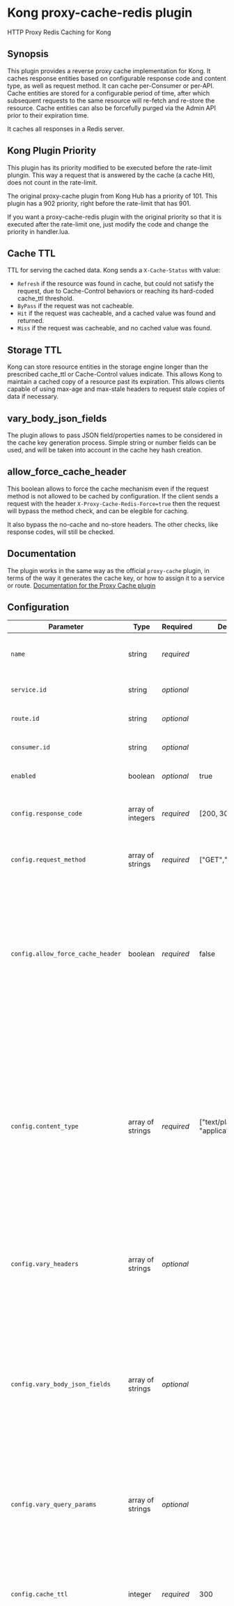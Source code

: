 # Kong proxy-cache-redis plugin

HTTP Proxy Redis Caching for Kong

## Synopsis

This plugin provides a reverse proxy cache implementation for Kong. It caches
response entities based on configurable response code and content type, as
well as request method. It can cache per-Consumer or per-API. Cache entities
are stored for a configurable period of time, after which subsequent requests
to the same resource will re-fetch and re-store the resource. Cache entities
can also be forcefully purged via the Admin API prior to their expiration
time.

It caches all responses in a Redis server.

## Kong Plugin Priority

This plugin has its priority modified to be executed before the rate-limit plungin. This way a request that is answered by the cache (a cache Hit), does not count in the rate-limit.

The original proxy-cache plugin from Kong Hub has a priority of 101. This plugin has a 902 priority, right before the rate-limit that has 901.

If you want a proxy-cache-redis plugin with the original priority so that it is executed after the rate-limit one, just modify the code and change the priority in handler.lua.

## Cache TTL

TTL for serving the cached data. Kong sends a `X-Cache-Status` with value:

- `Refresh` if the resource was found in cache, but could not satisfy the request, due to Cache-Control behaviors or reaching its hard-coded cache_ttl threshold.
- `ByPass` if the request was not cacheable.
- `Hit` if the request was cacheable, and a cached value was found and returned.
- `Miss` if the request was cacheable, and no cached value was found.

## Storage TTL

Kong can store resource entities in the storage engine longer than the prescribed cache_ttl or Cache-Control values indicate. This allows Kong to maintain a cached copy of a resource past its expiration. This allows clients capable of using max-age and max-stale headers to request stale copies of data if necessary.

## vary_body_json_fields

The plugin allows to pass JSON field/properties names to be considered in the cache key generation process. Simple string or number fields can be used, and will be taken into account in the cache hey hash creation.

## allow_force_cache_header

This boolean allows to force the cache mechanism even if the request method is not allowed to be cached by configuration. If the client sends a request with the header `X-Proxy-Cache-Redis-Force=true` then the request will bypass the method check, and can be elegible for caching. 

It also bypass the no-cache and no-store headers. The other checks, like response codes, will still be checked.

## Documentation

The plugin works in the same way as the official `proxy-cache` plugin, in terms of the way it generates the cache key, or how to assign it to a service or route. [Documentation for the Proxy Cache plugin](https://docs.konghq.com/hub/kong-inc/proxy-cache/)

## Configuration

|Parameter|Type|Required|Default|Description|
|---|---|---|---|---|
`name`|string|*required*| |The name of the plugin to use, in this case: `proxy-cache-redis`
`service.id`|string|*optional*| |The ID of the Service the plugin targets.
`route.id`|string|*optional*| |The ID of the Route the plugin targets.
`consumer.id`|string|*optional*| |The ID of the Consumer the plugin targets.
`enabled`|boolean|*optional*|true|Whether this plugin will be applied.
`config.response_code`|array of integers|*required*|[200, 301, 404]|Upstream response status code considered cacheable.
`config.request_method`|array of strings|*required*|["GET","HEAD"]|Downstream request methods considered cacheable.
`config.allow_force_cache_header`|boolean|*required*|false|If true, clients can send the header "X-Proxy-Cache-Redis-Force" with value true, in order to force the request to be cached, even if its method is not among the request methods allowed to be cached.
`config.content_type`|array of strings|*required*|["text/plain", "application/json"]|Upstream response content types considered cacheable. The plugin performs an exact match against each specified value; for example, if the upstream is expected to respond with an application/json; charset=utf-8 content-type, the plugin configuration must contain said value or a Bypass cache status is returned.
`config.vary_headers`|array of strings|*optional*| |Relevant headers considered for the cache key. If undefined, none of the headers are taken into consideration.
`config.vary_body_json_fields`|array of strings|*optional*| |Relevant JSON fields in the body of the request, to be considered for the cache key. If undefined, none of the fields in the body are taken into consideration. Note: only works on  string or number fields, not on fields containing arrays or objects.
`config.vary_query_params`|array of strings|*optional*| |Relevant query parameters considered for the cache key. If undefined, all params are taken into consideration.
`config.cache_ttl`|integer|*required*|300|TTL, in seconds, of cache resources. May be overriden if `cache-control` is true and the client sends `s-maxage` or `max-age` in Cache-Control headers. 
`config.cache_control`|boolean|*required*|false|When enabled, respect the Cache-Control behaviors defined in RFC7234. It allows the use of the header Cache-Control with its values (no-store, no-cache, private, only-if-cached, max-age...). Read more info below.
`config.storage_ttl`|integer|*required*| |Number of seconds to keep resources in the storage backend. This value is independent of cache_ttl or resource TTLs defined by Cache-Control behaviors. The resources may be stored for up to `storage_ttl` secs but served only for `cache_ttl`.
`config.redis_host`|string|*required*| |The hostname or IP address of the redis server.
`config.redis_port`|integer|*optional*|6379|The port of the redis server.
`config.redis_timeout`|integer|*optional*|2000|The timeout in milliseconds for the redis connection.
`config.redis_password`|string|*optional*| |The password (if required) to authenticate to the redis server.
`config.redis_database`|string|*optional*|0|The Redis database to use for caching the resources.

## Cache-Control header

When `cache-control` is true in the configuration of the plugin, it reads the following Cache-Control headers:

- `no-cache` or `no-store`
    - This plugin manages both values the same way. A request with any (or both) of these Cache-Control header values, will not be cached or stored.
- `private`
    - The response will not be cached, but the server may answer with a previously cached response. 
- `max-age=<seconds>`
    - The maximum amount of time a resource is considered fresh. Unlike Expires, this directive is relative to the time of the request.
- `max-stale[=<seconds>]`
    - Indicates the client will accept a stale response. An optional value in seconds indicates the upper limit of staleness the client will accept.
- `min-fresh=<seconds>`
  - Indicates the client wants a response that will still be fresh for at least the specified number of seconds.
- `only-if-cached`
  - Set by the client to indicate "do not use the network" for the response. The cache should either respond using a stored response, or respond with a 504 status code.



Example of headers:
```
Cache-Control: max-age=<seconds>
Cache-Control: max-stale[=<seconds>]
Cache-Control: min-fresh=<seconds>
Cache-Control: no-cache
Cache-Control: no-store
```

More info: https://developer.mozilla.org/en-US/docs/Web/HTTP/Headers/Cache-Control
